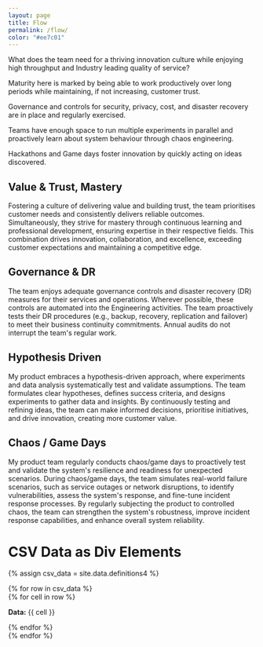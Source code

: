 ```yaml
---
layout: page
title: Flow
permalink: /flow/
color: "#ee7c01"
---
```


What does the team need for a thriving innovation culture while enjoying high throughput and Industry leading quality of service?

Maturity here is marked by being able to work productively over long periods while maintaining, if not increasing, customer trust.

Governance and controls for security, privacy, cost, and disaster recovery are in place and regularly exercised. 

Teams have enough space to run multiple experiments in parallel and proactively learn about system behaviour through chaos engineering. 

Hackathons and Game days foster innovation by quickly acting on ideas discovered.

## Value & Trust, Mastery
Fostering a culture of delivering value and building trust, the team prioritises customer needs and consistently delivers reliable outcomes. Simultaneously, they strive for mastery through continuous learning and professional development, ensuring expertise in their respective fields. This combination drives innovation, collaboration, and excellence, exceeding customer expectations and maintaining a competitive edge.


## Governance & DR
The team enjoys adequate governance controls and disaster recovery (DR) measures for their services and operations. Wherever possible, these controls are automated into the Engineering activities. The team proactively tests their DR procedures (e.g., backup, recovery, replication and failover) to meet their business continuity commitments. Annual audits do not interrupt the team's regular work.


## Hypothesis Driven
My product embraces a hypothesis-driven approach, where experiments and data analysis systematically test and validate assumptions. The team formulates clear hypotheses, defines success criteria, and designs experiments to gather data and insights. By continuously testing and refining ideas, the team can make informed decisions, prioritise initiatives, and drive innovation, creating more customer value.


## Chaos / Game Days
My product team regularly conducts chaos/game days to proactively test and validate the system's resilience and readiness for unexpected scenarios. During chaos/game days, the team simulates real-world failure scenarios, such as service outages or network disruptions, to identify vulnerabilities, assess the system's response, and fine-tune incident response processes. By regularly subjecting the product to controlled chaos, the team can strengthen the system's robustness, improve incident response capabilities, and enhance overall system reliability.

# CSV Data as Div Elements

{% assign csv_data = site.data.definitions4 %}

<div class="csv-entries">
  {% for row in csv_data %}
    <div class="csv-entry">
      {% for cell in row %}
        <p><strong>Data:</strong> {{ cell }}</p>
      {% endfor %}
    </div>
  {% endfor %}
</div>